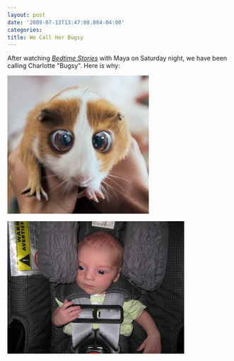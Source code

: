 ```yaml
---
layout: post
date: '2009-07-13T13:47:00.004-04:00'
categories:
title: We Call Her Bugsy
---
```


After watching _[Bedtime Stories](http://www.imdb.com/title/tt0960731/)_ with Maya on Saturday night, we have been calling Charlotte "Bugsy". Here is why:

![](/assets/2009/bugsy.jpg)

![](/assets/2009/IMG_5461.JPG)